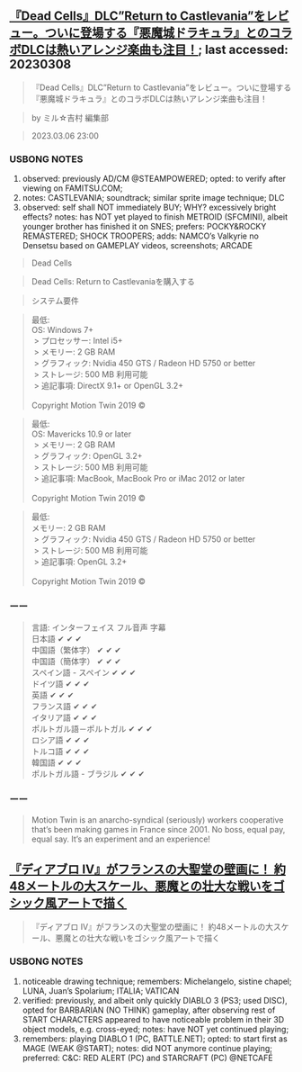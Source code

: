 ## [『Dead Cells』DLC”Return to Castlevania”をレビュー。ついに登場する『悪魔城ドラキュラ』とのコラボDLCは熱いアレンジ楽曲も注目！](https://www.famitsu.com/news/202303/06295006.html); last accessed: 20230308

>『Dead Cells』DLC”Return to Castlevania”をレビュー。ついに登場する『悪魔城ドラキュラ』とのコラボDLCは熱いアレンジ楽曲も注目！

> by ミル☆吉村 編集部 

> 2023.03.06 23:00 

### USBONG NOTES

1. observed: previously AD/CM @STEAMPOWERED; opted: to verify after viewing on FAMITSU.COM;
2. notes: CASTLEVANIA; soundtrack; similar sprite image technique; DLC
3. observed: self shall NOT immediately BUY; WHY? excessively bright effects? notes: has NOT yet played to finish METROID (SFCMINI), albeit younger brother has finished it on SNES; prefers: POCKY&ROCKY REMASTERED; SHOCK TROOPERS; adds: NAMCO’s Valkyrie no Densetsu based on GAMEPLAY videos, screenshots; ARCADE

> Dead Cells

> Dead Cells: Return to Castlevaniaを購入する

> システム要件

> 最低:<br/>
> OS: Windows 7+<br/> > プロセッサー: Intel i5+<br/> > メモリー: 2 GB RAM<br/> > グラフィック: Nvidia 450 GTS / Radeon HD 5750 or better<br/> > ストレージ: 500 MB 利用可能<br/> > 追記事項: DirectX 9.1+ or OpenGL 3.2+<br/>
><br/>
> Copyright Motion Twin 2019 ©

> 最低:<br/>
> OS: Mavericks 10.9 or later<br/> > メモリー: 2 GB RAM<br/> > グラフィック: OpenGL 3.2+<br/> > ストレージ: 500 MB 利用可能<br/> > 追記事項: MacBook, MacBook Pro or iMac 2012 or later<br/>
> <br/>
> Copyright Motion Twin 2019 ©

> 最低:<br/>
> メモリー: 2 GB RAM<br/> > グラフィック: Nvidia 450 GTS / Radeon HD 5750 or better<br/> > ストレージ: 500 MB 利用可能<br/> > 追記事項: OpenGL 3.2+<br/>
><br/>
> Copyright Motion Twin 2019 ©

### ーー

> 言語:
> インターフェイス	フル音声	字幕<br/>
> 日本語	✔	✔	✔<br/>
> 中国語（繁体字）	✔	✔	✔<br/>
> 中国語（簡体字）	✔	✔	✔<br/>
> スペイン語 - スペイン	✔	✔	✔<br/>
> ドイツ語	✔	✔	✔<br/>
> 英語	✔	✔	✔<br/>
> フランス語	✔	✔	✔<br/>
> イタリア語	✔	✔	✔<br/>
> ポルトガル語－ポルトガル	✔	✔	✔<br/>
> ロシア語	✔	✔	✔<br/>
> トルコ語	✔	✔	✔<br/>
> 韓国語	✔	✔	✔<br/>
> ポルトガル語 - ブラジル	✔	✔	✔

### ーー

> Motion Twin is an anarcho-syndical (seriously) workers cooperative that’s been making games in France since 2001. No boss, equal pay, equal say. It’s an experiment and an experience!


## [『ディアブロ IV』がフランスの大聖堂の壁画に！ 約48メートルの大スケール、悪魔との壮大な戦いをゴシック風アートで描く](https://www.famitsu.com/news/202303/07295140.html)

> 『ディアブロ IV』がフランスの大聖堂の壁画に！ 約48メートルの大スケール、悪魔との壮大な戦いをゴシック風アートで描く

### USBONG NOTES
1. noticeable drawing technique; remembers: Michelangelo, sistine chapel; LUNA, Juan’s Spolarium; ITALIA; VATICAN
2. verified: previously, and albeit only quickly DIABLO 3 (PS3; used DISC), opted for BARBARIAN (NO THINK) gameplay, after observing rest of START CHARACTERS appeared to have noticeable problem in their 3D object models, e.g. cross-eyed; notes: have NOT yet continued playing;
3. remembers: playing DIABLO 1 (PC, BATTLE.NET); opted: to start first as MAGE (WEAK @START); notes: did NOT anymore continue playing; preferred: C&C: RED ALERT (PC) and STARCRAFT (PC) @NETCAFÉ
